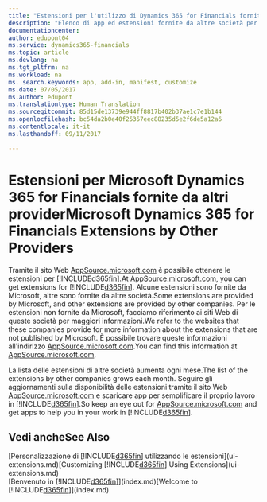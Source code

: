 ```yaml
---
title: "Estensioni per l'utilizzo di Dynamics 365 for Financials fornite da altre società | Documenti Microsoft"
description: "Elenco di app ed estensioni fornite da altre società per personalizzare Dynamics 365 for Financial."
documentationcenter: 
author: edupont04
ms.service: dynamics365-financials
ms.topic: article
ms.devlang: na
ms.tgt_pltfrm: na
ms.workload: na
ms. search.keywords: app, add-in, manifest, customize
ms.date: 07/05/2017
ms.author: edupont
ms.translationtype: Human Translation
ms.sourcegitcommit: 85d15de13739e944ff8817b402b37ae1c7e1b144
ms.openlocfilehash: bc54da2b0e40f25357eec88235d5e2f6de5a12a6
ms.contentlocale: it-it
ms.lasthandoff: 09/11/2017

---
```

# <a name="microsoft-dynamics-365-for-financials-extensions-by-other-providers"></a><span data-ttu-id="220cd-103">Estensioni per Microsoft Dynamics 365 for Financials fornite da altri provider</span><span class="sxs-lookup"><span data-stu-id="220cd-103">Microsoft Dynamics 365 for Financials Extensions by Other Providers</span></span>
<span data-ttu-id="220cd-104">Tramite il sito Web [AppSource.microsoft.com](https://appsource.microsoft.com/) è possibile ottenere le estensioni per [!INCLUDE[d365fin](includes/d365fin_md.md)].</span><span class="sxs-lookup"><span data-stu-id="220cd-104">At [AppSource.microsoft.com](https://appsource.microsoft.com/), you can get extensions for [!INCLUDE[d365fin](includes/d365fin_md.md)].</span></span> <span data-ttu-id="220cd-105">Alcune estensioni sono fornite da Microsoft, altre sono fornite da altre società.</span><span class="sxs-lookup"><span data-stu-id="220cd-105">Some extensions are provided by Microsoft, and other extensions are provided by other companies.</span></span> <span data-ttu-id="220cd-106">Per le estensioni non fornite da Microsoft, facciamo riferimento ai siti Web di queste società per maggiori informazioni.</span><span class="sxs-lookup"><span data-stu-id="220cd-106">We refer to the websites that these companies provide for more information about the extensions that are not published by Microsoft.</span></span> <span data-ttu-id="220cd-107">È possibile trovare queste informazioni all'indirizzo [AppSource.microsoft.com](https://appsource.microsoft.com/en-us/marketplace/apps?product=dynamics-365%3Bdynamics-365-for-financials&page=1).</span><span class="sxs-lookup"><span data-stu-id="220cd-107">You can find this information at [AppSource.microsoft.com](https://appsource.microsoft.com/en-us/marketplace/apps?product=dynamics-365%3Bdynamics-365-for-financials&page=1).</span></span>  

<span data-ttu-id="220cd-108">La lista delle estensioni di altre società aumenta ogni mese.</span><span class="sxs-lookup"><span data-stu-id="220cd-108">The list of the extensions by other companies grows each month.</span></span> <span data-ttu-id="220cd-109">Seguire gli aggiornamenti sulla disponibilità delle estensioni tramite il sito Web [AppSource.microsoft.com](https://appsource.microsoft.com/en-us/marketplace/apps?product=dynamics-365%3Bdynamics-365-for-financials&page=1) e scaricare app per semplificare il proprio lavoro in [!INCLUDE[d365fin](includes/d365fin_md.md)].</span><span class="sxs-lookup"><span data-stu-id="220cd-109">So keep an eye out for [AppSource.microsoft.com](https://appsource.microsoft.com/en-us/marketplace/apps?product=dynamics-365%3Bdynamics-365-for-financials&page=1) and get apps to help you in your work in [!INCLUDE[d365fin](includes/d365fin_md.md)].</span></span>  

## <a name="see-also"></a><span data-ttu-id="220cd-110">Vedi anche</span><span class="sxs-lookup"><span data-stu-id="220cd-110">See Also</span></span>
<span data-ttu-id="220cd-111">[Personalizzazione di [!INCLUDE[d365fin](includes/d365fin_md.md)] utilizzando le estensioni](ui-extensions.md)</span><span class="sxs-lookup"><span data-stu-id="220cd-111">[Customizing [!INCLUDE[d365fin](includes/d365fin_md.md)] Using Extensions](ui-extensions.md)</span></span>  
<span data-ttu-id="220cd-112">[Benvenuto in [!INCLUDE[d365fin](includes/d365fin_md.md)]](index.md)</span><span class="sxs-lookup"><span data-stu-id="220cd-112">[Welcome to [!INCLUDE[d365fin](includes/d365fin_md.md)]](index.md)</span></span>  

